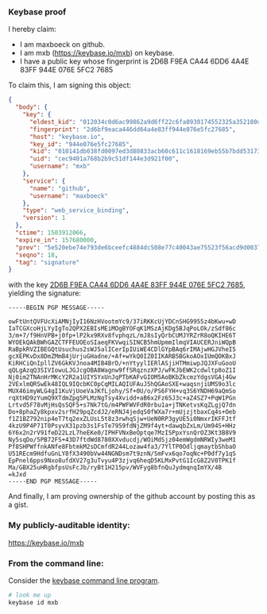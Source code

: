 ### Keybase proof

I hereby claim:

  * I am maxboeck on github.
  * I am mxb (https://keybase.io/mxb) on keybase.
  * I have a public key whose fingerprint is 2D6B F9EA CA44 6DD6 4A4E  83FF 944E 076E 5FC2 7685

To claim this, I am signing this object:

```json
{
  "body": {
    "key": {
      "eldest_kid": "012034c0d6ac99862a9d6ff22c6fa8930174552325a352180dee9b2752edc83395950a",
      "fingerprint": "2d6bf9eaca446dd64a4e83ff944e076e5fc27685",
      "host": "keybase.io",
      "key_id": "944e076e5fc27685",
      "kid": "010141db038fd0097ed3d80833acb60c611c1618169eb55b7bdd53173dc6f0e740550a",
      "uid": "cec9401a768b2b9c51df144e3d921f00",
      "username": "mxb"
    },
    "service": {
      "name": "github",
      "username": "maxboeck"
    },
    "type": "web_service_binding",
    "version": 1
  },
  "ctime": 1503912066,
  "expire_in": 157680000,
  "prev": "5e520ebe74e793de6bceefc4884dc508e77c40043ae75523f56acd9d00372b92",
  "seqno": 18,
  "tag": "signature"
}
```

with the key [2D6B F9EA CA44 6DD6 4A4E  83FF 944E 076E 5FC2 7685](https://keybase.io/mxb), yielding the signature:

```
-----BEGIN PGP MESSAGE-----

owFtUntQVFUcXiAMNjIyI16NzHVootmYc9/37iRKKcUjYDCnSHG9955z4bKwu+wD
IaTCGXcoHjLYyIgTo2QPX2EBIsMEiMOgBYOFqK1MSzAjKDg5BJqPoLOk/zSdf86c
3/m+7/f9HnVPB+j0fp+lP2kx9RXv8fvphqzL/mJ8sIyQrbCUMJYRZrR8oQKIHE6T
WYOEkQAkBWhGAZCTFFEUOEoSIaeqFKVwqiSINCB5hmUpmmIlmqVIAUCERJniWQpB
RaBpkRVZIBEGQtUsuchus2sWJ5alICerIpIUiWE4CDlGYpBAq6rIMAjwHGJVheI5
gcXEPKvDx8DmZMmB4jUrjuGHadne/+Af+wYkQ0IZ0IIKARB5BGkoAOxIUmQOKBxJ
KiRHCiQnIpllZV6GkKVJnoa4MIB4BrD/+nYtyylIERlASjiHTMmiwpJQJXFuGooU
qQLgAzqQ3SIVIowuLJGJcgOBA8Wagnw9ffSRqznzXPJ/wFKJbEWK2cdwltp8oZ1I
Nj0im2TNAnHrMKcY2R2a1UIYSYxUnJqPTbKAFvGIOM5AoBKbZkcmzYdgsVGAj4Gw
2VExlmQRSwEk48IQL9IQcbKC0pCqMILAQIUFAuJ5hQGAoSXE+waqsnjiUMS9o3lc
MUX46imyWLG4gI1KuVjUoeVaJKfLjohy/Sf+0U/o/PS6FYH+vq3S6YNDH69aQmSo
rqXtHD9zYumQ9XTdmZpg5PLMzNgTsy4Xvidd+aB6x2Fz65J3c+aZ4SZ7+PqW1PGn
Lrtvd5F78vMjHsQsSQF5+s7Nk7tG/m4PWFWVFdR0rbu1a+jTNKetvsKqZLgjQ7dn
Do+8phaZy8kpxv2srfH29pqZcdJ2/eRNJ4jedqS0fWXa7r+mUjzjtbaxCq4s+Oeb
f1Z1BZ792nip4eT7tq2exZLUsL5t8z3rwhqSjw+UeN0RP3gyUE5i0NmxrIKFFJtf
4kzU9P4P71T0PsyvX31pzb3s1FsTe7959fdNjZM9f4yt+dawqbZxLm/Um94S+HHz
6Y6x2n2rV91feD22LzL7heEKe0/IPHFVNxBeOptqe7MzISPpxYsnQrOZ3Kt3B8V9
Ny5sqDo/5PB72FS+43D7ftdWd8780XXvducdj/WOiMdSjz04emWgdmNRWIy3weM1
Pf8SHPWffnkANfe8FbtmkM2sDCmfdR244Lozaw4fa3/7YlTP0OdljqmaytbShbaO
U51REcm9HdfuGnLY8fX3490bVw44NGNDsm7t9znN/SmFvx6qo7oqNc+P0df7y1qS
EpPnel6pps9Nxo8ufdXV27g3uTvyu4P3zjvq6heqD5KLMxPvtG1IcG8Z2V0TPK1f
Ma/GBX25uHRgbfpsUsFcJb/ryBt1H215pv/WVFyg8bfnQuJydmqnqImYX/4B
=kJxd
-----END PGP MESSAGE-----

```

And finally, I am proving ownership of the github account by posting this as a gist.

### My publicly-auditable identity:

https://keybase.io/mxb

### From the command line:

Consider the [keybase command line program](https://keybase.io/download).

```bash
# look me up
keybase id mxb
```

